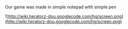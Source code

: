 Our game was made in simple notepad with simple pen

![http://wiki.heratorz-dou.googlecode.com/hg/screen.png](http://wiki.heratorz-dou.googlecode.com/hg/screen.png)